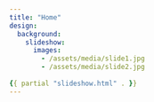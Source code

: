 ```yaml
---
title: "Home"
design:
  background:
    slideshow:
      images:
        - /assets/media/slide1.jpg
        - /assets/media/slide2.jpg
        
{{ partial "slideshow.html" . }}        
---
```



